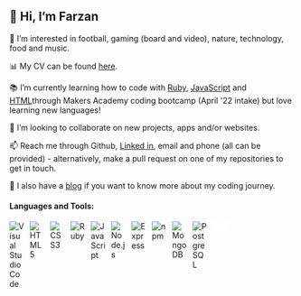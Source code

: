 ## 👋 Hi, I’m Farzan

<p>🧠 I’m interested in football, gaming (board and video), nature, technology, food and music.</p>

<p>📊 My CV can be found <a href="https://github.com/Farzan-I/Farzan-CV/blob/main/README.md">here</a>.

<p>📚 I’m currently learning how to code with <a href="https://github.com/Farzan-I?tab=repositories&q=&type=&language=ruby&sort=">Ruby</a>, <a href="https://github.com/Farzan-I?tab=repositories&q=&type=&language=javascript&sort=">JavaScript</a> and <a href="https://github.com/Farzan-I?tab=repositories&q=&type=&language=html&sort=">HTML</a>through Makers Academy coding bootcamp (April '22 intake) but love learning new languages!</p>

<p>🤝 I’m looking to collaborate on new projects, apps and/or websites.</p>

<p>📫 Reach me through Github, <a href="https://www.linkedin.com/in/farzan-imanzadeh-079a95a3/">Linked in</a>, email and phone (all can be provided) - alternatively, make a pull request on one of my repositories to get in touch.</p>

<p>📝 I also have a <a href="https://medium.com/@farzanimanzadeh">blog</a> if you want to know more about my coding journey.

  #### Languages and Tools:

<img align="left" alt="Visual Studio Code" width="26px" src="https://cdn.jsdelivr.net/gh/devicons/devicon/icons/vscode/vscode-original.svg" style="padding-right:10px;" />
<img align="left" alt="HTML5" width="26px" src="https://cdn.jsdelivr.net/gh/devicons/devicon/icons/html5/html5-original.svg" style="padding-right:10px;" />
<img align="left" alt="CSS3" width="26px" src="https://cdn.jsdelivr.net/gh/devicons/devicon/icons/css3/css3-original.svg" style="padding-right:10px;" />
<img align="left" alt="Ruby" width="26px" src="https://cdn.jsdelivr.net/gh/devicons/devicon/icons/ruby/ruby-original.svg" style="padding-right:10px;" />
<img align="left" alt="JavaScript" width="26px" src="https://cdn.jsdelivr.net/gh/devicons/devicon/icons/javascript/javascript-original.svg" style="padding-right:10px;" />
<img align="left" alt="Node.js" width="26px" src="https://cdn.jsdelivr.net/gh/devicons/devicon/icons/nodejs/nodejs-original.svg" style="padding-right:10px;" />
<img align="left" alt="Express" width="26px" src="https://cdn.jsdelivr.net/gh/devicons/devicon/icons/express/express-original.svg" style="padding-right:10px;" />
<img align="left" alt="npm" width="26px" src="https://user-images.githubusercontent.com/25181517/121401671-49102800-c959-11eb-9f6f-74d49a5e1774.png" style="padding-right:10px;" />
<img align="left" alt="MongoDB" width="26px" src="https://cdn.jsdelivr.net/gh/devicons/devicon/icons/mongodb/mongodb-original.svg" style="padding-right:10px;" />
<img align="left" alt="PostgreSQL" width="26px" src="https://user-images.githubusercontent.com/25181517/117208740-bfb78400-adf5-11eb-97bb-09072b6bedfc.png" style="padding-right:10px;" />
<img align="left" alt="Terminal" width="26px" src="https://github.com/codeSTACKr/codeSTACKr/raw/master/img/terminal-dark.svg" style="padding-right:10px;"/>
<br />
